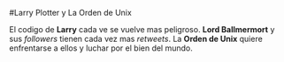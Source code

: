 
#Larry Plotter y La Orden de Unix

El codigo de **Larry** cada ve se vuelve mas peligroso.
**Lord Ballmermort** y sus *followers* tienen cada vez mas *retweets*.
La **Orden de Unix** quiere enfrentarse a ellos y luchar por el bien del mundo.

